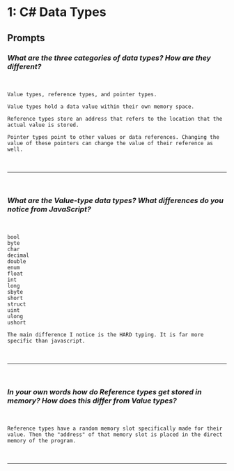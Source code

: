# 1: C# Data Types

## Prompts

### *What are the three categories of data types? How are they different?*
<br/>

```
Value types, reference types, and pointer types.

Value types hold a data value within their own memory space.

Reference types store an address that refers to the location that the actual value is stored. 

Pointer types point to other values or data references. Changing the value of these pointers can change the value of their reference as well.
```
<br/><hr/><br/>

### *What are the Value-type data types? What differences do you notice from JavaScript?*
<br/>

```
bool
byte
char
decimal
double
enum
float
int
long
sbyte
short
struct
uint
ulong
ushort

The main difference I notice is the HARD typing. It is far more specific than javascript.
```
<br/><hr/><br/>

### *In your own words how do Reference types get stored in memory? How does this differ from Value types?*
<br/>

```
Reference types have a random memory slot specifically made for their value. Then the "address" of that memory slot is placed in the direct memory of the program.
```
<br/><hr/><br/>